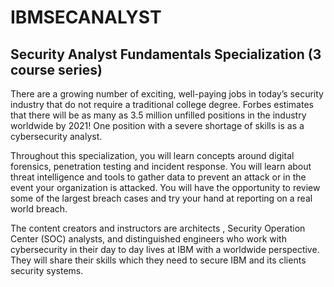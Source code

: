 # IBMSECANALYST

## Security Analyst Fundamentals Specialization (3 course series)

There are a growing number of exciting, well-paying jobs in today’s security industry that do not require a traditional college degree. Forbes estimates that there will be as many as 3.5 million unfilled positions in the industry worldwide by 2021! One position with a severe shortage of skills is as a cybersecurity analyst.

Throughout this specialization, you will learn concepts around digital forensics, penetration testing and incident response.  You will learn about threat intelligence and tools to gather data to prevent an attack or in the event your organization is attacked.  You will have the opportunity to review some of the largest breach cases and try your hand at reporting on a real world breach.  

The content creators and instructors are architects , Security Operation Center (SOC) analysts, and distinguished engineers who work with cybersecurity in their day to day lives at IBM with a worldwide perspective. They will share their skills which they need to secure IBM and its clients security systems.
